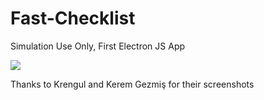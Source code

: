 # Fast-Checklist
Simulation Use Only, First Electron JS App

![](https://cdn.discordapp.com/attachments/515535783503986933/824232010058956880/unknown.png)


Thanks to Krengul and Kerem Gezmiş for their screenshots
